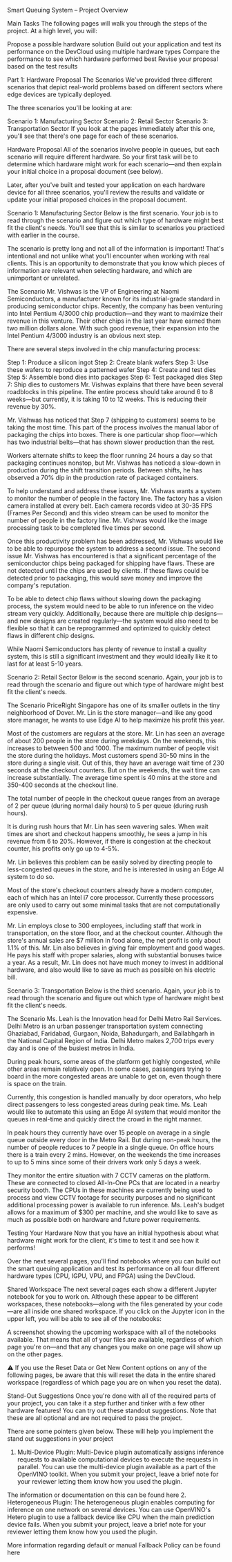 Smart Queuing System – Project Overview

Main Tasks
The following pages will walk you through the steps of the project. At a high level, you will:

Propose a possible hardware solution
Build out your application and test its performance on the DevCloud using multiple hardware types
Compare the performance to see which hardware performed best
Revise your proposal based on the test results


Part 1: Hardware Proposal
The Scenarios
We've provided three different scenarios that depict real-world problems based on different sectors where edge devices are typically deployed.

The three scenarios you'll be looking at are:

Scenario 1: Manufacturing Sector
Scenario 2: Retail Sector
Scenario 3: Transportation Sector
If you look at the pages immediately after this one, you'll see that there's one page for each of these scenarios.

Hardware Proposal
All of the scenarios involve people in queues, but each scenario will require different hardware. So your first task will be to determine which hardware might work for each scenario—and then explain your initial choice in a proposal document (see below).

Later, after you've built and tested your application on each hardware device for all three scenarios, you'll review the results and validate or update your initial proposed choices in the proposal document.


Scenario 1: Manufacturing Sector
Below is the first scenario. Your job is to read through the scenario and figure out which type of hardware might best fit the client's needs. You'll see that this is similar to scenarios you practiced with earlier in the course.

The scenario is pretty long and not all of the information is important! That's intentional and not unlike what you'll encounter when working with real clients. This is an opportunity to demonstrate that you know which pieces of information are relevant when selecting hardware, and which are unimportant or unrelated.

The Scenario
Mr. Vishwas is the VP of Engineering at Naomi Semiconductors, a manufacturer known for its industrial-grade standard in producing semiconductor chips. Recently, the company has been venturing into Intel Pentium 4/3000 chip production—and they want to maximize their revenue in this venture. Their other chips in the last year have earned them two million dollars alone. With such good revenue, their expansion into the Intel Pentium 4/3000 industry is an obvious next step.

There are several steps involved in the chip manufacturing process:

Step 1: Produce a silicon ingot
Step 2: Create blank wafers
Step 3: Use these wafers to reproduce a patterned wafer
Step 4: Create and test dies
Step 5: Assemble bond dies into packages
Step 6: Test packaged dies
Step 7: Ship dies to customers
Mr. Vishwas explains that there have been several roadblocks in this pipeline. The entire process should take around 6 to 8 weeks—but currently, it is taking 10 to 12 weeks. This is reducing their revenue by 30%.

Mr. Vishwas has noticed that Step 7 (shipping to customers) seems to be taking the most time. This part of the process involves the manual labor of packaging the chips into boxes. There is one particular shop floor—which has two industrial belts—that has shown slower production than the rest.

Workers alternate shifts to keep the floor running 24 hours a day so that packaging continues nonstop, but Mr. Vishwas has noticed a slow-down in production during the shift transition periods. Between shifts, he has observed a 70% dip in the production rate of packaged containers.

To help understand and address these issues, Mr. Vishwas wants a system to monitor the number of people in the factory line. The factory has a vision camera installed at every belt. Each camera records video at 30-35 FPS (Frames Per Second) and this video stream can be used to monitor the number of people in the factory line. Mr. Vishwas would like the image processing task to be completed five times per second.

Once this productivity problem has been addressed, Mr. Vishwas would like to be able to repurpose the system to address a second issue. The second issue Mr. Vishwas has encountered is that a significant percentage of the semiconductor chips being packaged for shipping have flaws. These are not detected until the chips are used by clients. If these flaws could be detected prior to packaging, this would save money and improve the company's reputation.

To be able to detect chip flaws without slowing down the packaging process, the system would need to be able to run inference on the video stream very quickly. Additionally, because there are multiple chip designs—and new designs are created regularly—the system would also need to be flexible so that it can be reprogrammed and optimized to quickly detect flaws in different chip designs.

While Naomi Semiconductors has plenty of revenue to install a quality system, this is still a significant investment and they would ideally like it to last for at least 5-10 years.


Scenario 2: Retail Sector
Below is the second scenario. Again, your job is to read through the scenario and figure out which type of hardware might best fit the client's needs.

The Scenario
PriceRight Singapore has one of its smaller outlets in the tiny neighborhood of Dover. Mr. Lin is the store manager—and like any good store manager, he wants to use Edge AI to help maximize his profit this year.

Most of the customers are regulars at the store. Mr. Lin has seen an average of about 200 people in the store during weekdays. On the weekends, this increases to between 500 and 1000. The maximum number of people visit the store during the holidays. Most customers spend 30-50 mins in the store during a single visit. Out of this, they have an average wait time of 230 seconds at the checkout counters. But on the weekends, the wait time can increase substantially. The average time spent is 40 mins at the store and 350-400 seconds at the checkout line.

The total number of people in the checkout queue ranges from an average of 2 per queue (during normal daily hours) to 5 per queue (during rush hours).

It is during rush hours that Mr. Lin has seen wavering sales. When wait times are short and checkout happens smoothly, he sees a jump in his revenue from 6 to 20%. However, if there is congestion at the checkout counter, his profits only go up to 4-5%.

Mr. Lin believes this problem can be easily solved by directing people to less-congested queues in the store, and he is interested in using an Edge AI system to do so.

Most of the store's checkout counters already have a modern computer, each of which has an Intel i7 core processor. Currently these processors are only used to carry out some minimal tasks that are not computationally expensive.

Mr. Lin employs close to 300 employees, including staff that work in transportation, on the store floor, and at the checkout counter. Although the store's annual sales are $7 million in food alone, the net profit is only about 1.1% of this. Mr. Lin also believes in giving fair employment and good wages. He pays his staff with proper salaries, along with substantial bonuses twice a year. As a result, Mr. Lin does not have much money to invest in additional hardware, and also would like to save as much as possible on his electric bill.



Scenario 3: Transportation
Below is the third scenario. Again, your job is to read through the scenario and figure out which type of hardware might best fit the client's needs.

The Scenario
Ms. Leah is the Innovation head for Delhi Metro Rail Services. Delhi Metro is an urban passenger transportation system connecting Ghaziabad, Faridabad, Gurgaon, Noida, Bahadurgarh, and Ballabhgarh in the National Capital Region of India. Delhi Metro makes 2,700 trips every day and is one of the busiest metros in India.

During peak hours, some areas of the platform get highly congested, while other areas remain relatively open. In some cases, passengers trying to board in the more congested areas are unable to get on, even though there is space on the train.

Currently, this congestion is handled manually by door operators, who help direct passengers to less congested areas during peak time. Ms. Leah would like to automate this using an Edge AI system that would monitor the queues in real-time and quickly direct the crowd in the right manner.

In peak hours they currently have over 15 people on average in a single queue outside every door in the Metro Rail. But during non-peak hours, the number of people reduces to 7 people in a single queue. On office hours there is a train every 2 mins. However, on the weekends the time increases to up to 5 mins since some of their drivers work only 5 days a week.

They monitor the entire situation with 7 CCTV cameras on the platform. These are connected to closed All-In-One PCs that are located in a nearby security booth. The CPUs in these machines are currently being used to process and view CCTV footage for security purposes and no significant additional processing power is available to run inference. Ms. Leah's budget allows for a maximum of $300 per machine, and she would like to save as much as possible both on hardware and future power requirements.



Testing Your Hardware
Now that you have an initial hypothesis about what hardware might work for the client, it's time to test it and see how it performs!

Over the next several pages, you'll find notebooks where you can build out the smart queuing application and test its performance on all four different hardware types (CPU, IGPU, VPU, and FPGA) using the DevCloud.

Shared Workspace
The next several pages each show a different Jupyter notebook for you to work on. Although these appear to be different workspaces, these notebooks—along with the files generated by your code—are all inside one shared workspace. If you click on the Jupyter icon in the upper left, you will be able to see all of the notebooks:

A screenshot showing the upcoming workspace with all of the notebooks available.
That means that all of your files are available, regardless of which page you're on—and that any changes you make on one page will show up on the other pages.

⚠️ If you use the Reset Data or Get New Content options on any of the following pages, be aware that this will reset the data in the entire shared workspace (regardless of which page you are on when you reset the data).

Stand-Out Suggestions
Once you're done with all of the required parts of your project, you can take it a step further and tinker with a few other hardware features! You can try out these standout suggestions. Note that these are all optional and are not required to pass the project.

There are some pointers given below. These will help you implement the stand out suggestions in your project

1. Multi-Device Plugin: Multi-Device plugin automatically assigns inference requests to available computational devices to execute the requests in parallel. You can use the multi-device plugin available as a part of the OpenVINO toolkit. When you submit your project, leave a brief note for your reviewer letting them know how you used the plugin.

The information or documentation on this can be found here
2. Heterogeneous Plugin: The heterogeneous plugin enables computing for inference on one network on several devices. You can use OpenVINO's Hetero plugin to use a fallback device like CPU when the main prediction device fails. When you submit your project, leave a brief note for your reviewer letting them know how you used the plugin.

More information regarding default or manual Fallback Policy can be found here



